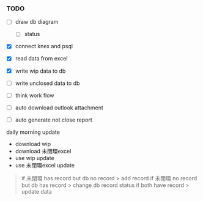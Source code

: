 ### TODO

- [ ] draw db diagram
  - [ ] status
- [x] connect knex and psql
- [x] read data from excel
- [x] write wip data to db
- [ ] write unclosed data to db
- [ ] think work flow
- [ ] auto download outlook attachment
- [ ] auto generate not close report


daily morning update
- download wip
- download 未閉環excel
- use wip update
- use 未閉環excel update
> if 未閉環 has record but db no record > add record
> if 未閉環 no record but db has record > change db record status
> if both have record > update data